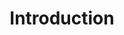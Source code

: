 ---
title: Introduction # leave blank to exclude
number_featured: 2 
use_featured: false # if false, use most recent by date
number_categories: 3 # set to zero to exclude
show_intro: true
intro: I am currently a Ph.D. candidate under the supervision of [Prof. Surya Tokdar](http://www2.stat.duke.edu/~st118/) in Department of Statistical Science at Duke University. I obtained Bachelor's degree in Renmin University of China in Beijing and Master's degree at Duke University. I possess a significant passion for statistical modeling and applications, with a specific focus on prioritizing interpretability. Specifically, I am interested in Bayesian factor model, nonparametric Bayes, and applications in neuroscience. My goal is to serve as a bridge to connect various disciplines through developing statistical methods and models, and spread the concepts of statistics to the general public. I am currently enrolled in Certificate in College Teaching ([CCT](https://gradschool.duke.edu/professional-development/programs/certificate-college-teaching)) program and Preparing Future Faculty ([PFF](https://gradschool.duke.edu/professional-development/programs/preparing-future-faculty)) program.

---
